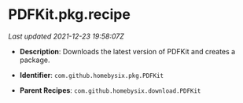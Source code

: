 # PDFKit.pkg.recipe

_Last updated 2021-12-23 19:58:07Z_

- **Description**: Downloads the latest version of PDFKit and creates a package.

- **Identifier**: `com.github.homebysix.pkg.PDFKit`

- **Parent Recipes**: `com.github.homebysix.download.PDFKit`